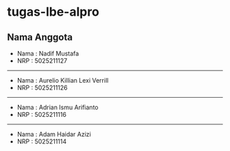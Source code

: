 # tugas-lbe-alpro

## Nama Anggota

* Nama : Nadif Mustafa
* NRP : 5025211127
---
* Nama : Aurelio Killian Lexi Verrill
* NRP : 5025211126
---
* Nama : Adrian Ismu Arifianto
* NRP : 5025211116
---
* Nama : Adam Haidar Azizi
* NRP : 5025211114
